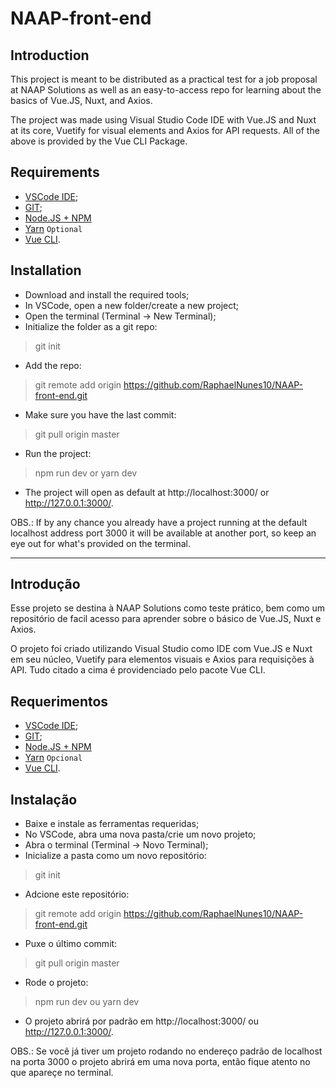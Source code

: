 # NAAP-front-end

## Introduction

This project is meant to be distributed as a practical test for a job proposal at NAAP Solutions as well as an easy-to-access repo for learning about the basics of Vue.JS, Nuxt, and Axios.

The project was made using Visual Studio Code IDE with Vue.JS and Nuxt at its core, Vuetify for visual elements and Axios for API requests.
All of the above is provided by the Vue CLI Package.

## Requirements

* [VSCode IDE](https://code.visualstudio.com/Download);
* [GIT](https://git-scm.com/downloads);
* [Node.JS + NPM](https://nodejs.org/en/download/)
* [Yarn](https://classic.yarnpkg.com/en/docs/install#windows-stable) ```Optional```
* [Vue CLI](https://cli.vuejs.org).

## Installation

* Download and install the required tools;
* In VSCode, open a new folder/create a new project;
* Open the terminal (Terminal -> New Terminal);
* Initialize the folder as a git repo:

> git init

* Add the repo:

> git remote add origin https://github.com/RaphaelNunes10/NAAP-front-end.git

* Make sure you have the last commit:

> git pull origin master

* Run the project:

> npm run dev
or
> yarn dev

* The project will open as default at http://localhost:3000/ or http://127.0.0.1:3000/.

OBS.: If by any chance you already have a project running at the default localhost address port 3000 it will be available at another port, so keep an eye out for what's provided on the terminal.

---

## Introdução

Esse projeto se destina à NAAP Solutions como teste prático, bem como um repositório de facil acesso para aprender sobre o básico de Vue.JS, Nuxt e Axios.

O projeto foi criado utilizando Visual Studio como IDE com Vue.JS e Nuxt em seu núcleo, Vuetify para elementos visuais e Axios para requisições à API.
Tudo citado a cima é providenciado pelo pacote Vue CLI.

## Requerimentos

* [VSCode IDE](https://code.visualstudio.com/Download);
* [GIT](https://git-scm.com/downloads);
* [Node.JS + NPM](https://nodejs.org/en/download/)
* [Yarn](https://classic.yarnpkg.com/en/docs/install#windows-stable) ```Opcional```
* [Vue CLI](https://cli.vuejs.org).

## Instalação

* Baixe e instale as ferramentas requeridas;
* No VSCode, abra uma nova pasta/crie um novo projeto;
* Abra o terminal (Terminal -> Novo Terminal);
* Inicialize a pasta como um novo repositório:

> git init

* Adcione este repositório:

> git remote add origin https://github.com/RaphaelNunes10/NAAP-front-end.git

* Puxe o último commit:

> git pull origin master

* Rode o projeto:

> npm run dev
ou
> yarn dev

* O projeto abrirá por padrão em http://localhost:3000/ ou http://127.0.0.1:3000/.

OBS.: Se você já tiver um projeto rodando no endereço padrão de localhost na porta 3000 o projeto abrirá em uma nova porta, então fique atento no que apareçe no terminal.

